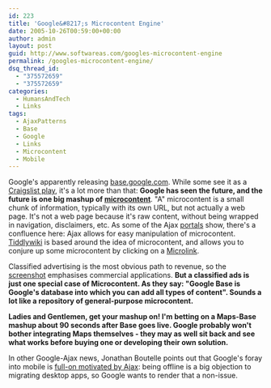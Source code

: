 ```yaml
---
id: 223
title: 'Google&#8217;s Microcontent Engine'
date: 2005-10-26T00:59:00+00:00
author: admin
layout: post
guid: http://www.softwareas.com/googles-microcontent-engine
permalink: /googles-microcontent-engine/
dsq_thread_id:
  - "375572659"
  - "375572659"
categories:
  - HumansAndTech
  - Links
tags:
  - AjaxPatterns
  - Base
  - Google
  - Links
  - Microcontent
  - Mobile
---
```

Google's apparently releasing [base.google.com](http://blog.outer-court.com/archive/2005-10-25-n57.html). While some see it as a [Craigslist play](http://digg.com/technology/base.google.com_Google_to_take_on_Craigslist_Sure_looks_like_it), it's a lot more than that: **Google has seen the future, and the future is one big mashup of [microcontent](http://ajaxpatterns.org/Microcontent)**. "A" microcontent is a small chunk of information, typically with its own URL, but not actually a web page. It's not a web page because it's raw content, without being wrapped in navigation, disclaimers, etc. As some of the Ajax [portals](http://ajaxpatterns.org/Portlet) show, there's a confluence here: Ajax allows for easy manipulation of microcontent. [Tiddlywiki](http://tiddlywiki.com) is based around the idea of microcontent, and allows you to conjure up some microcontent by clicking on a [Microlink](http://ajaxpatterns.org/Microlink).

Classified advertising is the most obvious path to revenue, so the [screenshot](http://telendro.com.es/imagenes/base.gif) emphasises commercial applications. **But a classified ads is just one special case of Microcontent. As they say: "Google Base is Google's database into which you can add all types of content". Sounds a lot like a repository of general-purpose microcontent.**

**Ladies and Gentlemen, get your mashup on! I'm betting on a Maps-Base mashup about 90 seconds after Base goes live. Google  probably won't bother integrating Maps themselves - they may as well sit back and see what works before buying one or developing their own solution.**

In other Google-Ajax news, Jonathan Boutelle points out that Google's foray into mobile is [full-on motivated by Ajax](http://www.jonathanboutelle.com/mt/archives/2005/10/googlenet_itas.html): being offline is a big objection to migrating desktop apps, so Google wants to render that a non-issue.